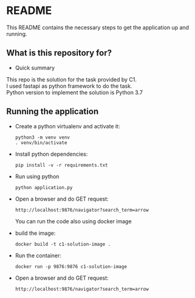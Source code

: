 # README

This README contains the necessary steps to get the application up and running.

## What is this repository for?

- Quick summary

This repo is the solution for the task provided by C1.\
I used fastapi as python framework to do the task.\
Python version to implement the solution is Python 3.7

## Running the application

- Create a python virtualenv and activate it:

  ```
  python3 -m venv venv
  . venv/bin/activate
  ```

- Install python dependencies:

  ```
  pip install -v -r requirements.txt
  ```

- Run using python

  ```
  python application.py
  ```

- Open a browser and do GET request:

  ```
  http://localhost:9876/navigator?search_term=arrow
  ```

  You can run the code also using docker image

- build the image:

  ```
  docker build -t c1-solution-image .
  ```

- Run the container:

  ```
  docker run -p 9876:9876 c1-solution-image
  ```

- Open a browser and do GET request:

  ```
  http://localhost:9876/navigator?search_term=arrow
  ```
